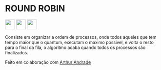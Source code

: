 # ROUND ROBIN
<a href="https://www.linkedin.com/in/imerik1/"><img src="https://image.flaticon.com/icons/png/512/174/174857.png" width="32px"></a>
<a href="https://www.twitch.tv/eker1"><img src="https://pngimg.com/uploads/twitch/twitch_PNG49.png" width="32px"></a>
<a href="https://www.youtube.com/channel/UCK6ma51tX_xvk47cMZPaaMA?view_as=subscriber"><img src="https://juniorsilveira.com.br/wp-content/uploads/2019/03/youtube-logo-in-png-26.png" width="32px"></a>

Consiste em organizar a ordem de processos, onde todos aqueles que tem tempo maior que o quantum, executam o maximo possivel, e volta o resto para o final da fila, o algoritmo acaba quando todos os processos são finalizados.

Feito em colaboração com [Arthur Andrade](https://github.com/thurzintrembala)
